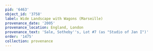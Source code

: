 ```yaml
---
pid: '6463'
object_id: '3758'
label: Wide Landscape with Wagons (Marseille)
provenance_date: '2005'
provenance_location: England, London
provenance_text: 'Sale, Sotheby''s, Lot #7 (as "Studio of Jan I")'
order: '1475'
collection: provenance
---
```

